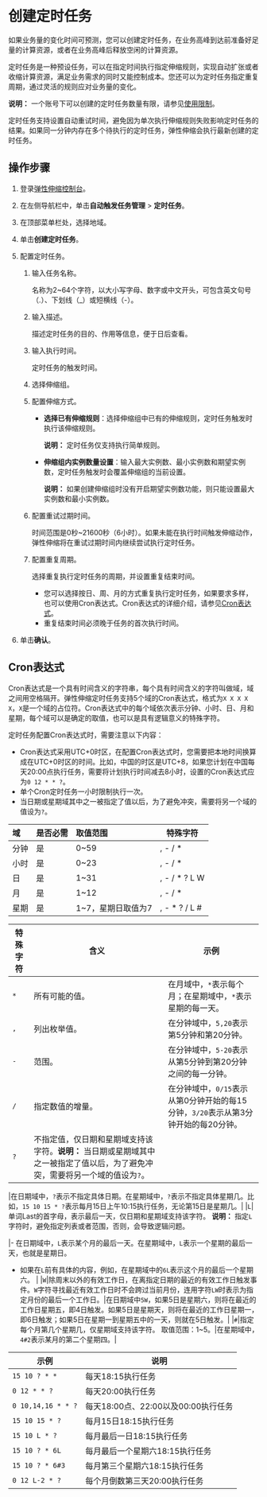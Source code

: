 # 创建定时任务

如果业务量的变化时间可预测，您可以创建定时任务，在业务高峰到达前准备好足量的计算资源，或者在业务高峰后释放空闲的计算资源。

定时任务是一种预设任务，可以在指定时间执行指定伸缩规则，实现自动扩张或者收缩计算资源，满足业务需求的同时又能控制成本。您还可以为定时任务指定重复周期，通过灵活的规则应对业务量的变化。

**说明：** 一个账号下可以创建的定时任务数量有限，请参见[使用限制](/cn.zh-CN/产品简介/使用限制.md)。

定时任务支持设置自动重试时间，避免因为单次执行伸缩规则失败影响定时任务的结果。如果同一分钟内存在多个待执行的定时任务，弹性伸缩会执行最新创建的定时任务。

## 操作步骤

1.  登录[弹性伸缩控制台](https://essnew.console.aliyun.com/)。

2.  在左侧导航栏中，单击**自动触发任务管理** \> **定时任务**。

3.  在顶部菜单栏处，选择地域。

4.  单击**创建定时任务**。

5.  配置定时任务。

    1.  输入任务名称。

        名称为2~64个字符，以大小写字母、数字或中文开头，可包含英文句号（.）、下划线（\_）或短横线（-）。

    2.  输入描述。

        描述定时任务的目的、作用等信息，便于日后查看。

    3.  输入执行时间。

        定时任务的触发时间。

    4.  选择伸缩组。

    5.  配置伸缩方式。

        -   **选择已有伸缩规则**：选择伸缩组中已有的伸缩规则，定时任务触发时执行该伸缩规则。

            **说明：** 定时任务仅支持执行简单规则。

        -   **伸缩组内实例数量设置**：输入最大实例数、最小实例数和期望实例数，定时任务触发时会覆盖伸缩组的当前设置。

            **说明：** 如果创建伸缩组时没有开启期望实例数功能，则只能设置最大实例数和最小实例数。

    6.  配置重试过期时间。

        时间范围是0秒~21600秒（6小时）。如果未能在执行时间触发伸缩动作，弹性伸缩将在重试过期时间内继续尝试执行定时任务。

    7.  配置重复周期。

        选择重复执行定时任务的周期，并设置重复结束时间。

        -   您可以选择按日、周、月的方式重复执行定时任务，如果要求多样，也可以使用Cron表达式。Cron表达式的详细介绍，请参见[Cron表达式](#section_xyx_exw_poc)。
        -   重复结束时间必须晚于任务的首次执行时间。
6.  单击**确认**。


## Cron表达式

Cron表达式是一个具有时间含义的字符串，每个具有时间含义的字符叫做域，域之间用空格隔开。弹性伸缩定时任务支持5个域的Cron表达式，格式为`X X X X X`，`X`是一个域的占位符。Cron表达式中的每个域依次表示分钟、小时、日、月和星期，每个域可以是确定的取值，也可以是具有逻辑意义的特殊字符。

定时任务配置Cron表达式时，需要注意以下内容：

-   Cron表达式采用UTC+0时区，在配置Cron表达式时，您需要把本地时间换算成在UTC+0时区的时间。比如，中国的时区是UTC+8，如果您计划在中国每天20:00点执行任务，需要将计划执行时间减去8小时，设置的Cron表达式应为`0 12 * * ?`。
-   单个Cron定时任务一小时限制执行一次。
-   当日期或星期域其中之一被指定了值以后，为了避免冲突，需要将另一个域的值设为`?`。

|域|是否必需|取值范围|特殊字符|
|:-|:---|:---|----|
|分钟|是|0~59|, - / \*|
|小时|是|0~23|, - / \*|
|日|是|1~31|, - / \* ? L W|
|月|是|1~12|, - / \*|
|星期|是|1~7，星期日取值为7|, - \* ? / L \#|

|特殊字符|含义|示例|
|----|--|--|
|`*`|所有可能的值。|在月域中，`*`表示每个月；在星期域中，`*`表示星期的每一天。|
|`,`|列出枚举值。|在分钟域中，`5,20`表示第5分钟和第20分钟。|
|`-`|范围。|在分钟域中，`5-20`表示从第5分钟到第20分钟之间的每一分钟。|
|`/`|指定数值的增量。|在分钟域中，`0/15`表示从第0分钟开始的每15分钟，`3/20`表示从第3分钟开始的每20分钟。|
|`?`|不指定值，仅日期和星期域支持该字符。**说明：** 当日期或星期域其中之一被指定了值以后，为了避免冲突，需要将另一个域的值设为`?`。

|在日期域中，`?`表示不指定具体日期。在星期域中，`?`表示不指定具体星期几。比如，`15 10 15 * ?`表示每月15日上午10:15执行任务，无论第15日是星期几。|
|`L`|单词Last的首字母，表示最后一天，仅日期和星期域支持该字符。 **说明：** 指定`L`字符时，避免指定列表或者范围，否则，会导致逻辑问题。

|-   在日期域中，`L`表示某个月的最后一天。在星期域中，`L`表示一个星期的最后一天，也就是星期日。
-   如果在`L`前有具体的内容，例如，在星期域中的`6L`表示这个月的最后一个星期六。 |
|`W`|除周末以外的有效工作日，在离指定日期的最近的有效工作日触发事件。`W`字符寻找最近有效工作日时不会跨过当前月份，连用字符`LW`时表示为指定月份的最后一个工作日。|在日期域中`5W`，如果5日是星期六，则将在最近的工作日星期五，即4日触发。如果5日是星期天，则将在最近的工作日星期一，即6日触发；如果5日在星期一到星期五中的一天，则就在5日触发。|
|`#`|指定每个月第几个星期几，仅星期域支持该字符。 取值范围：1~5。|在星期域中，`4#2`表示某月的第二个星期四。|

|示例|说明|
|--|--|
|`15 10 ? * *`|每天18:15执行任务|
|`0 12 * * ?`|每天20:00执行任务|
|`0 10,14,16 * * ?`|每天18:00点、22:00以及00:00执行任务|
|`15 10 15 * ?`|每月15日18:15执行任务|
|`15 10 L * ?`|每月最后一日18:15执行任务|
|`15 10 ? * 6L`|每月最后一个星期六18:15执行任务|
|`15 10 ? * 6#3`|每月第三个星期六18:15执行任务|
|`0 12 L-2 * ?`|每个月倒数第三天20:00执行任务|

